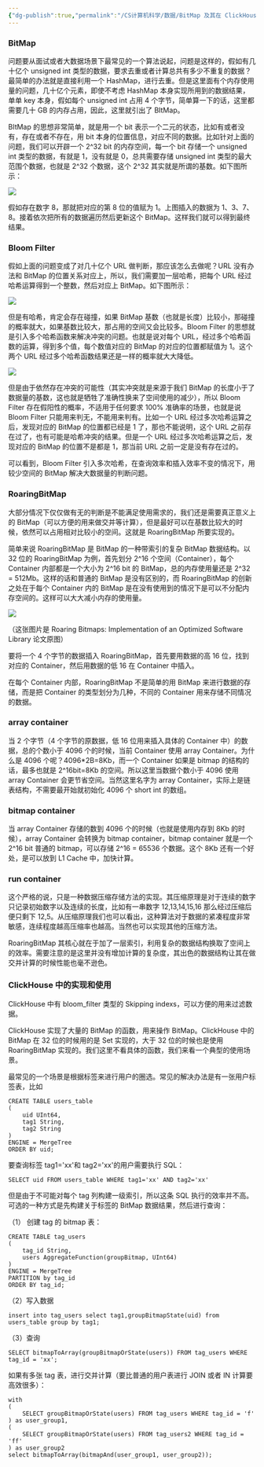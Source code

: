 ```yaml
---
{"dg-publish":true,"permalink":"/CS计算机科学/数据/BitMap 及其在 ClickHouse 中的应用/","noteIcon":"","created":"2024-08-28T17:27:38.000+08:00","updated":"2024-04-24T00:17:13.000+08:00"}
---
```


### BitMap

问题要从面试或者大数据场景下最常见的一个算法说起，问题是这样的，假如有几十亿个 unsigned int 类型的数据，要求去重或者计算总共有多少不重复的数据？最简单的办法就是直接利用一个 HashMap，进行去重。但是这里面有个内存使用量的问题，几十亿个元素，即使不考虑 HashMap 本身实现所用到的数据结果，单单 key 本身，假如每个 unsigned int 占用 4 个字节，简单算一下的话，这里都需要几十 GB 的内存占用，因此，这里就引出了 BItMap。

BItMap 的思想非常简单，就是用一个 bit 表示一个二元的状态，比如有或者没有，存在或者不存在，用 bit 本身的位置信息，对应不同的数据。比如针对上面的问题，我们可以开辟一个 2^32 bit 的内存空间，每一个 bit 存储一个 unsigned int 类型的数据，有就是 1，没有就是 0，总共需要存储 unsigned int 类型的最大范围个数据，也就是 2^32 个数据，这个 2^32 其实就是所谓的基数。如下图所示：

![](/img/user/Z-attach/v2-e22cbf2a63970ffe004f868a7040052a_r.jpg)

假如存在数字 8，那就把对应的第 8 位的值赋为 1。上图插入的数据为 1、3、7、8。接着依次把所有的数据遍历然后更新这个 BitMap。这样我们就可以得到最终结果。

### Bloom Filter

假如上面的问题变成了对几十亿个 URL 做判断，那应该怎么去做呢？URL 没有办法和 BitMap 的位置关系对应上，所以，我们需要加一层哈希，把每个 URL 经过哈希运算得到一个整数，然后对应上 BitMap。如下图所示：  

![](/img/user/Z-attach/v2-0dbdbb87d423175e32ba6520ba828619_r.jpg)

但是有哈希，肯定会存在碰撞，如果 BitMap 基数（也就是长度）比较小，那碰撞的概率就大，如果基数比较大，那占用的空间又会比较多。Bloom Filter 的思想就是引入多个哈希函数来解决冲突的问题。也就是说对每个 URL，经过多个哈希函数的运算，得到多个值，每个数值对应的 BitMap 的对应的位置都赋值为 1。这个两个 URL 经过多个哈希函数结果还是一样的概率就大大降低。

![](/img/user/Z-attach/v2-9d67446133b9b1f5fe6b0a42631b4555_r.jpg)

但是由于依然存在冲突的可能性（其实冲突就是来源于我们 BitMap 的长度小于了数据量的基数，这也就是牺牲了准确性换来了空间使用的减少），所以 Bloom Filter 存在假阳性的概率，不适用于任何要求 100% 准确率的场景，也就是说 Bloom Filter 只能用来判无，不能用来判有。比如一个 URL 经过多次哈希运算之后，发现对应的 BitMap 的位置都已经是 1 了，那也不能说明，这个 URL 之前存在过了，也有可能是哈希冲突的结果。但是一个 URL 经过多次哈希运算之后，发现对应的 BitMap 的位置不是都是 1，那当前 URL 之前一定是没有存在过的。

可以看到，Bloom Filter 引入多次哈希，在查询效率和插入效率不变的情况下，用较少空间的 BitMap 解决大数据量的判断问题。

### RoaringBitMap

大部分情况下仅仅做有无的判断是不能满足使用需求的，我们还是需要真正意义上的 BitMap（可以方便的用来做交并等计算），但是最好可以在基数比较大的时候，依然可以占用相对比较小的空间。这就是 RoaringBitMap 所要实现的。

简单来说 RoaringBitMap 是 BitMap 的一种带索引的复杂 BitMap 数据结构。以 32 位的 RoaringBitMap 为例，首先划分 2^16 个空间（Container），每个 Container 内部都是一个大小为 2^16 bit 的 BitMap，总的内存使用量还是 2^32 = 512Mb。这样的话和普通的 BitMap 是没有区别的，而 RoaringBitMap 的创新之处在于每个 Container 内的 BitMap 是在没有使用到的情况下是可以不分配内存空间的。这样可以大大减小内存的使用量。

![](/img/user/Z-attach/v2-c419f766abe27198a7f28c9d01daea92_r.jpg)

（这张图片是 Roaring Bitmaps: Implementation of an Optimized Software Library 论文原图）

要将一个 4 个字节的数据插入 RoaringBitMap，首先要用数据的高 16 位，找到对应的 Container，然后用数据的低 16 在 Container 中插入。

在每个 Container 内部，RoaringBitMap 不是简单的用 BitMap 来进行数据的存储，而是把 Container 的类型划分为几种，不同的 Container 用来存储不同情况的数据。

### array container

当 2 个字节（4 个字节的原数据，低 16 位用来插入具体的 Container 中）的数据，总的个数小于 4096 个的时候，当前 Container 使用 array Container。为什么是 4096 个呢？4096*2B=8Kb，而一个 Container 如果是 bitmap 的结构的话，最多也就是 2^16bit=8Kb 的空间。所以这里当数据个数小于 4096 使用 array Container 会更节省空间。当然这里名字为 array Container，实际上是链表结构，不需要最开始就初始化 4096 个 short int 的数组。

### bitmap container

当 array Container 存储的数到 4096 个的时候（也就是使用内存到 8Kb 的时候），array Container 会转换为 bitmap container，bitmap container 就是一个 2^16 bit 普通的 bitmap，可以存储 2^16 = 65536 个数据。这个 8Kb 还有一个好处，是可以放到 L1 Cache 中，加快计算。

### run container

这个严格的说，只是一种数据压缩存储方法的实现。其压缩原理是对于连续的数字只记录初始数字以及连续的长度，比如有一串数字 12,13,14,15,16 那么经过压缩后便只剩下 12,5。从压缩原理我们也可以看出，这种算法对于数据的紧凑程度非常敏感，连续程度越高压缩率也越高。当然也可以实现其他的压缩方法。

RoaringBitMap 其核心就在于加了一层索引，利用复杂的数据结构换取了空间上的效率。需要注意的是这里并没有增加计算的复杂度，其出色的数据结构让其在做交并计算的时候性能也毫不逊色。

### ClickHouse 中的实现和使用

ClickHouse 中有 bloom_filter 类型的 Skipping indexs，可以方便的用来过滤数据。

ClickHouse 实现了大量的 BitMap 的函数，用来操作 BitMap。ClickHouse 中的 BitMap 在 32 位的时候用的是 Set 实现的，大于 32 位的时候也是使用 RoaringBitMap 实现的。我们这里不看具体的函数，我们来看一个典型的使用场景。

最常见的一个场景是根据标签来进行用户的圈选。常见的解决办法是有一张用户标签表，比如

```
CREATE TABLE users_table
(
    uid UInt64,
    tag1 String,
    tag2 String
)
ENGINE = MergeTree
ORDER BY uid;
```

要查询标签 tag1='xx'和 tag2='xx'的用户需要执行 SQL：

```
SELECT uid FROM users_table WHERE tag1='xx' AND tag2='xx'
```

但是由于不可能对每个 tag 列构建一级索引，所以这条 SQL 执行的效率并不高。可选的一种方式是先构建关于标签的 BitMap 数据结果，然后进行查询：

（1） 创建 tag 的 bitmap 表：

```
CREATE TABLE tag_users
(
    tag_id String,
    users AggregateFunction(groupBitmap, UInt64)
)
ENGINE = MergeTree
PARTITION by tag_id
ORDER BY tag_id;
```

（2）写入数据

```
insert into tag_users select tag1,groupBitmapState(uid) from users_table group by tag1;
```

（3）查询

```
SELECT bitmapToArray(groupBitmapOrState(users)) FROM tag_users WHERE tag_id = 'xx';
```

如果有多张 tag 表，进行交并计算（要比普通的用户表进行 JOIN 或者 IN 计算要高效很多）：

```
with
(
    SELECT groupBitmapOrState(users) FROM tag_users WHERE tag_id = 'f'
) as user_group1,
(
    SELECT groupBitmapOrState(users) FROM tag_users2 WHERE tag_id = 'ff'
) as user_group2
select bitmapToArray(bitmapAnd(user_group1, user_group2));
```